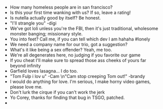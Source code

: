 - How many homeless people are in san francisco?
- Is this your first time wanking with us? If so, leave a rating!
- Is nutella actually good by itself? Be honest.
- "I'll strangle you" -digi
- We've got loli unless you're the FBI, then it's just traditional, wholesome monster banging; missionary style.
- You into feet? Call me, if you can tell which dev I am hahaha #lonely
- We need a company name for our trio, got a suggestion?
- What's it like being a sex offender? Yeah, me too.
- We're all degenerates here, no judging if you favorite our game
- If you cheat I'll make sure to spread those ass cheeks of yours far beyond infinity
- Garfield loves lasagna... I do too.
- "Tom Fulp i lov u" -Cam \n"Cam stop creeping Tom out!" -brandy
- I would do anything for love. I'm serious, I make horny video games, please love me.
- Don't lurk the cirque if you can't work the jerk
- Yo Corey, thanks for finding that bug in TSGO, patched.
- 